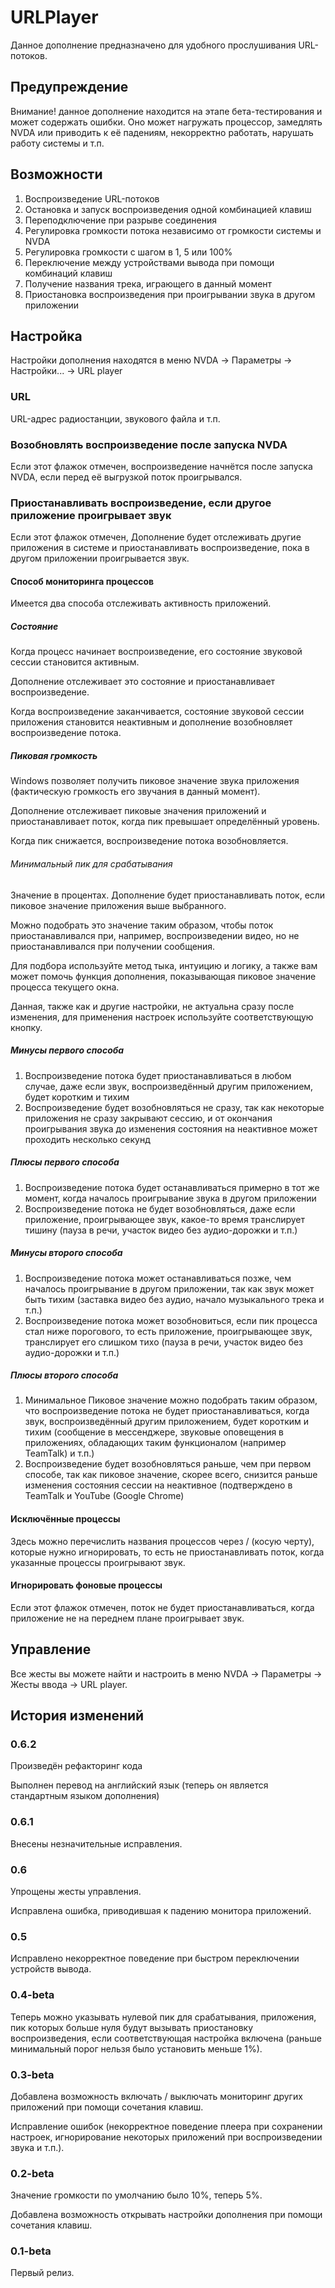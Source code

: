 # URLPlayer

Данное дополнение предназначено для удобного прослушивания URL-потоков.

## Предупреждение

Внимание! данное дополнение находится на этапе бета-тестирования и может содержать ошибки. Оно может нагружать процессор, замедлять NVDA или приводить к её падениям, некорректно работать, нарушать работу системы и т.п.

## Возможности

1. Воспроизведение URL-потоков
2. Остановка и запуск воспроизведения одной комбинацией клавиш
3. Переподключение при разрыве соединения
4. Регулировка громкости потока независимо от громкости системы и NVDA
5. Регулировка громкости с шагом в 1, 5 или 100%
6. Переключение между устройствами вывода при помощи комбинаций клавиш
7. Получение названия трека, играющего в данный момент
8. Приостановка воспроизведения при проигрывании звука в другом приложении

## Настройка

Настройки дополнения находятся в меню NVDA -> Параметры -> Настройки... -> URL player

### URL

URL-адрес радиостанции, звукового файла и т.п.

### Возобновлять воспроизведение после запуска NVDA

Если этот флажок отмечен, воспроизведение начнётся после запуска NVDA, если перед её выгрузкой поток проигрывался.

### Приостанавливать воспроизведение, если другое приложение проигрывает звук

Если этот флажок отмечен, Дополнение будет отслеживать другие приложения в системе и приостанавливать воспроизведение, пока в другом приложении проигрывается звук.

#### Способ мониторинга процессов

Имеется два способа отслеживать активность приложений.

##### Состояние

Когда процесс начинает воспроизведение, его состояние звуковой сессии становится активным.

Дополнение отслеживает это состояние и приостанавливает воспроизведение.

Когда воспроизведение заканчивается, состояние звуковой сессии приложения становится неактивным и дополнение возобновляет воспроизведение потока.

##### Пиковая громкость

Windows позволяет получить пиковое значение звука приложения (фактическую громкость его звучания в данный момент).

Дополнение отслеживает пиковые значения приложений и приостанавливает поток, когда пик превышает определённый уровень.

Когда пик снижается, воспроизведение потока возобновляется.

###### Минимальный пик для срабатывания

Значение в процентах. Дополнение будет приостанавливать поток, если пиковое значение приложения выше выбранного.

Можно подобрать это значение таким образом, чтобы поток приостанавливался при, например, воспроизведении видео, но не приостанавливался при получении сообщения.

Для подбора используйте метод тыка, интуицию и логику, а также вам может помочь функция дополнения, показывающая пиковое значение процесса текущего окна.

Данная, также как и другие настройки, не актуальна сразу после изменения, для применения настроек используйте соответствующую кнопку.

##### Минусы первого способа

1. Воспроизведение потока будет приостанавливаться в любом случае, даже если звук, воспроизведённый другим приложением, будет коротким и тихим
2. Воспроизведение будет возобновляться не сразу, так как некоторые приложения не сразу закрывают сессию, и от окончания проигрывания звука до изменения состояния на неактивное может проходить несколько секунд

##### Плюсы первого способа

1. Воспроизведение потока будет останавливаться примерно в тот же момент, когда началось проигрывание звука в другом приложении
2. Воспроизведение потока не будет возобновляться, даже если приложение, проигрывающее звук, какое-то время транслирует тишину (пауза в речи, участок видео без аудио-дорожки и т.п.)

##### Минусы второго способа

1. Воспроизведение потока может останавливаться позже, чем началось проигрывание в другом приложении, так как звук может быть тихим (заставка видео без аудио, начало музыкального трека и т.п.)
2. Воспроизведение потока может возобновиться, если пик процесса стал ниже порогового, то есть приложение, проигрывающее звук, транслирует его слишком тихо (пауза в речи, участок видео без аудио-дорожки и т.п.)

##### Плюсы второго способа

1. Минимальное Пиковое значение можно подобрать таким образом, что воспроизведение потока не будет приостанавливаться, когда звук, воспроизведённый другим приложением, будет коротким и тихим (сообщение в мессенджере, звуковые оповещения в приложениях, обладающих таким функционалом (например TeamTalk) и т.п.)
2. Воспроизведение будет возобновляться раньше, чем при первом способе, так как пиковое значение, скорее всего, снизится раньше изменения состояния сессии на неактивное (подтверждено в TeamTalk и YouTube (Google Chrome)

#### Исключённые процессы

Здесь можно перечислить названия процессов через / (косую черту), которые нужно игнорировать, то есть не приостанавливать поток, когда указанные процессы проигрывают звук.

#### Игнорировать фоновые процессы

Если этот флажок отмечен, поток не будет приостанавливаться, когда приложение не на переднем плане проигрывает звук.

## Управление

Все жесты вы можете найти и настроить в меню NVDA -> Параметры -> Жесты ввода -> URL player.

## История изменений

### 0.6.2

Произведён рефакторинг кода

Выполнен перевод на английский язык (теперь он является стандартным языком дополнения)

### 0.6.1

Внесены незначительные исправления.

### 0.6

Упрощены жесты управления.

Исправлена ошибка, приводившая к падению монитора приложений.

### 0.5

Исправлено некорректное поведение при быстром переключении устройств вывода.

### 0.4-beta

Теперь можно указывать нулевой пик для срабатывания, приложения, пик которых больше нуля будут вызывать приостановку воспроизведения, если соответствующая настройка включена (раньше минимальный порог нельзя было установить меньше 1%).

### 0.3-beta

Добавлена возможность включать / выключать мониторинг других приложений при помощи сочетания клавиш.

Исправление ошибок (некорректное поведение плеера при сохранении настроек, игнорирование некоторых приложений при воспроизведении звука и т.п.).

### 0.2-beta

Значение громкости по умолчанию было 10%, теперь 5%.

Добавлена возможность открывать настройки дополнения при помощи сочетания клавиш.

### 0.1-beta

Первый релиз.
